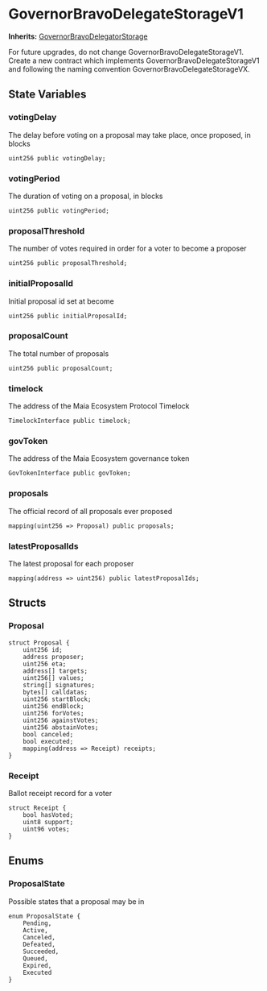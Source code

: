 # GovernorBravoDelegateStorageV1

**Inherits:**
[GovernorBravoDelegatorStorage](/out-of-scope/governance/GovernorBravoInterfaces.sol/contract.GovernorBravoDelegatorStorage.md)

For future upgrades, do not change GovernorBravoDelegateStorageV1. Create a new
contract which implements GovernorBravoDelegateStorageV1 and following the naming convention
GovernorBravoDelegateStorageVX.


## State Variables
### votingDelay
The delay before voting on a proposal may take place, once proposed, in blocks


```solidity
uint256 public votingDelay;
```


### votingPeriod
The duration of voting on a proposal, in blocks


```solidity
uint256 public votingPeriod;
```


### proposalThreshold
The number of votes required in order for a voter to become a proposer


```solidity
uint256 public proposalThreshold;
```


### initialProposalId
Initial proposal id set at become


```solidity
uint256 public initialProposalId;
```


### proposalCount
The total number of proposals


```solidity
uint256 public proposalCount;
```


### timelock
The address of the Maia Ecosystem Protocol Timelock


```solidity
TimelockInterface public timelock;
```


### govToken
The address of the Maia Ecosystem governance token


```solidity
GovTokenInterface public govToken;
```


### proposals
The official record of all proposals ever proposed


```solidity
mapping(uint256 => Proposal) public proposals;
```


### latestProposalIds
The latest proposal for each proposer


```solidity
mapping(address => uint256) public latestProposalIds;
```


## Structs
### Proposal

```solidity
struct Proposal {
    uint256 id;
    address proposer;
    uint256 eta;
    address[] targets;
    uint256[] values;
    string[] signatures;
    bytes[] calldatas;
    uint256 startBlock;
    uint256 endBlock;
    uint256 forVotes;
    uint256 againstVotes;
    uint256 abstainVotes;
    bool canceled;
    bool executed;
    mapping(address => Receipt) receipts;
}
```

### Receipt
Ballot receipt record for a voter


```solidity
struct Receipt {
    bool hasVoted;
    uint8 support;
    uint96 votes;
}
```

## Enums
### ProposalState
Possible states that a proposal may be in


```solidity
enum ProposalState {
    Pending,
    Active,
    Canceled,
    Defeated,
    Succeeded,
    Queued,
    Expired,
    Executed
}
```

